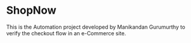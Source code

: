 # ShopNow
This is the Automation project developed by Manikandan Gurumurthy to verify the checkout flow in an e-Commerce site.
